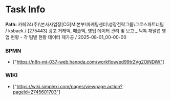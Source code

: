 # Task Info

**Path:** 카페24(주)\본사사업장\[CG]MI본부\마케팅센터\성장전략그룹\그로스파트너팀 / ksbaek / [275443] 광고 거래액, 매출액, 영업 데이터 관리 및 보고 _ 틱톡 채널앱 영업 현황 - 각 팀별 현황 데이터 재가공 / 2025-08-01_00-00-00

### BPMN
- ["https://n8n-mi-037-web.hanpda.com/workflow/ed99tr2Vg2OjNDiW"]

### WIKI
- ["https://wiki.simplexi.com/pages/viewpage.action?pageId=2745601703"]

